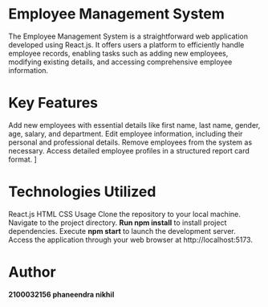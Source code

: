 # Employee Management System
The Employee Management System is a straightforward web application developed using React.js. It offers users a platform to efficiently handle employee records, enabling tasks such as adding new employees, modifying existing details, and accessing comprehensive employee information.

# Key Features
Add new employees with essential details like first name, last name, gender, age, salary, and department.
Edit employee information, including their personal and professional details.
Remove employees from the system as necessary.
Access detailed employee profiles in a structured report card format.
]
# Technologies Utilized
React.js
HTML
CSS
Usage
Clone the repository to your local machine.
Navigate to the project directory.
**Run npm install** to install project dependencies.
Execute **npm start** to launch the development server.
Access the application through your web browser at http://localhost:5173.

# Author
**2100032156 phaneendra nikhil**








